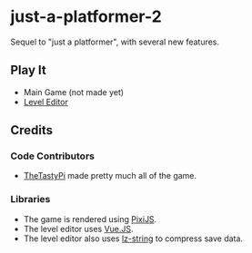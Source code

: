 # just-a-platformer-2

Sequel to "just a platformer", with several new features.

## Play It

- Main Game (not made yet)
- [Level Editor](https://thetastypi.github.io/just-a-platformer-2/editor/index.html)

## Credits

### Code Contributors

- [TheTastyPi](https://thetastypi.github.io/) made pretty much all of the game.

### Libraries

- The game is rendered using [PixiJS](https://pixijs.com/).
- The level editor uses [Vue.JS](https://vuejs.org/).
- The level editor also uses [lz-string](https://github.com/pieroxy/lz-string/) to compress save data.
